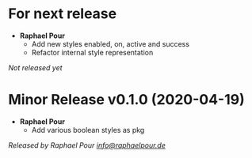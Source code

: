 # For next release
  * **Raphael Pour**
    * Add new styles enabled, on, active and success
    * Refactor internal style representation

*Not released yet*

# Minor Release v0.1.0 (2020-04-19)
  * **Raphael Pour**
    * Add various boolean styles as pkg

*Released by Raphael Pour <info@raphaelpour.de>*
